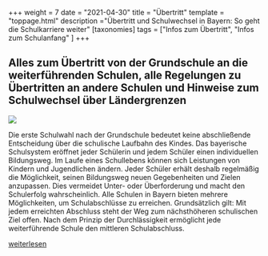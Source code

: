 +++
weight = 7
date = "2021-04-30"
title = "Übertritt"
template = "toppage.html"
description ="Übertritt und Schulwechsel in Bayern: So geht die Schulkarriere weiter"
[taxonomies]
tags = ["Infos zum Übertritt", "Infos zum Schulanfang" ]
+++

## Alles zum Übertritt von der Grundschule an die weiterführenden Schulen, alle Regelungen zu Übertritten an andere Schulen und Hinweise zum Schulwechsel über Ländergrenzen

![](https://www.km.bayern.de/bilder/km_absatz/foto/908_istock_000005533012small.jpg)

Die erste Schulwahl nach der Grundschule bedeutet keine abschließende Entscheidung über die schulische Laufbahn des Kindes. Das bayerische Schulsystem eröffnet jeder Schülerin und jedem Schüler einen individuellen Bildungsweg. Im Laufe eines Schullebens können sich Leistungen von Kindern und Jugendlichen ändern. Jeder Schüler erhält deshalb regelmäßig die Möglichkeit, seinen Bildungsweg neuen Gegebenheiten und Zielen anzupassen. Dies vermeidet Unter- oder Überforderung und macht den Schulerfolg wahrscheinlich. Alle Schulen in Bayern bieten mehrere Möglichkeiten, um Schulabschlüsse zu erreichen. Grundsätzlich gilt: Mit jedem erreichten Abschluss steht der Weg zum nächsthöheren schulischen Ziel offen. Nach dem Prinzip der Durchlässigkeit ermöglicht jede weiterführende Schule den mittleren Schulabschluss.

[weiterlesen](https://www.km.bayern.de/eltern/schularten/uebertritt-schulartwechsel.html)